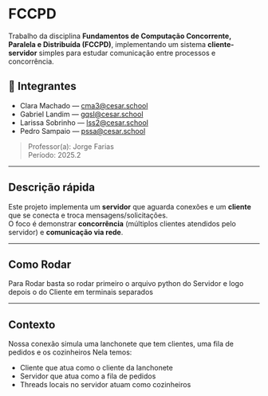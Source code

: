 # FCCPD 

Trabalho da disciplina **Fundamentos de Computação Concorrente, Paralela e Distribuída (FCCPD)**, implementando um sistema **cliente-servidor** simples para estudar comunicação entre processos e concorrência.

## 👥 Integrantes
- Clara Machado — <cma3@cesar.school>
- Gabriel Landim — <gqsl@cesar.school>
- Larissa Sobrinho — <lss2@cesar.school>
- Pedro Sampaio — <pssa@cesar.school>

> Professor(a): Jorge Farias  
> Período: 2025.2

---

##  Descrição rápida
Este projeto implementa um **servidor** que aguarda conexões e um **cliente** que se conecta e troca mensagens/solicitações.  
O foco é demonstrar **concorrência** (múltiplos clientes atendidos pelo servidor) e **comunicação via rede**.

---

##  Como Rodar
Para Rodar basta so rodar primeiro o arquivo python do Servidor e logo depois o do Cliente em terminais separados

---

##  Contexto
Nossa conexão simula uma lanchonete que tem clientes, uma fila de pedidos e os cozinheiros Nela temos:
- Cliente que atua como o cliente da lanchonete
- Servidor que atua como a fila de pedidos
- Threads locais no servidor atuam como cozinheiros
  
